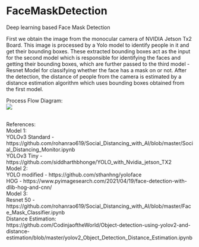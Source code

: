 # FaceMaskDetection

Deep learning based Face Mask Detection

First we obtain the image from the monocular camera of NVIDIA Jetson Tx2 Board. 
This image is processed by a Yolo model to identify people in it and get their bounding boxes. 
These extracted bounding boxes act as the input for the second model which is responsible for identifying the faces and getting their bounding boxes, which are further passed to the third model -Resnet Model for classifying whether the face has a mask on or not.
After the detection, the distance of people from the camera is estimated by a distance estimation algorithm which uses bounding boxes obtained from the first model.

Process Flow Diagram: </br>
<img align ="center" src ="https://user-images.githubusercontent.com/45971902/176203160-8c3b2f10-c10d-4d85-9ef3-e679966a138a.png">

</br>
References: </br>
Model 1: </br>
YOLOv3 Standard - https://github.com/rohanrao619/Social_Distancing_with_AI/blob/master/Social_Distancing_Monitor.ipynb  </br>
YOLOv3 Tiny - https://github.com/siddharthbhonge/YOLO_with_Nvidia_jetson_TX2  </br>
Model 2: </br>
YOLO modified - https://github.com/sthanhng/yoloface </br>
HOG - https://www.pyimagesearch.com/2021/04/19/face-detection-with-dlib-hog-and-cnn/  </br>
Model 3: </br>
Resnet 50 - https://github.com/rohanrao619/Social_Distancing_with_AI/blob/master/Face_Mask_Classifier.ipynb </br>
Distance Estimation: </br>
https://github.com/CodinjaoftheWorld/Object-detection-using-yolov2-and-distance-estimation/blob/master/yolov2_Object_Detection_Distance_Estimation.ipynb  </br>
